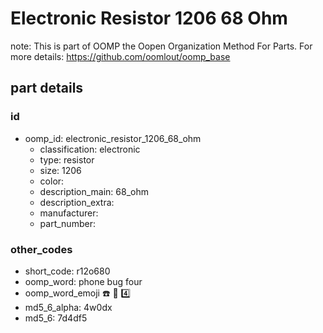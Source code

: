 # Electronic Resistor 1206 68 Ohm  

note: This is part of OOMP the Oopen Organization Method For Parts. For more details: https://github.com/oomlout/oomp_base

##  part details





### id
* oomp_id: electronic_resistor_1206_68_ohm
  * classification: electronic
  * type: resistor
  * size: 1206
  * color: 
  * description_main: 68_ohm
  * description_extra: 
  * manufacturer: 
  * part_number: 

### other_codes
* short_code: r12o680
* oomp_word: phone bug four
* oomp_word_emoji :phone: :bug: :four:
* md5_6_alpha: 4w0dx
* md5_6: 7d4df5
